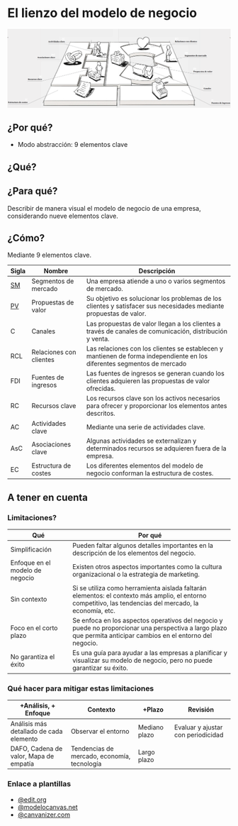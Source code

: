 # El lienzo del modelo de negocio

![](/images/canvasGMN.png)

## ¿Por qué?

- Modo abstracción: 9 elementos clave

## ¿Qué?


## ¿Para qué?

Describir de manera visual el modelo de negocio de una empresa, considerando nueve elementos clave.

## ¿Cómo?

Mediante 9 elementos clave.

Sigla|Nombre|Descripción
-|-|-
[SM](t01-04-01-segmentoMercado.md)|Segmentos de mercado|Una empresa atiende a uno o varios segmentos de mercado.
[PV](t01-04-01-propuestaValor.md)|Propuestas de valor|Su objetivo es solucionar los problemas de los clientes y satisfacer sus necesidades mediante propuestas de valor.
C|Canales|Las propuestas de valor llegan a los clientes a través de canales de comunicación, distribución y venta. 
RCL|Relaciones con clientes|Las relaciones con los clientes se establecen y mantienen de forma independiente en los diferentes segmentos de mercado
FDI|Fuentes de ingresos|Las fuentes de ingresos se generan cuando los clientes adquieren las propuestas de valor ofrecidas. 
RC|Recursos clave|Los recursos clave son los activos necesarios para ofrecer y proporcionar los elementos antes descritos.
AC|Actividades clave|Mediante una serie de actividades clave. 
AsC|Asociaciones clave|Algunas actividades se externalizan y determinados recursos se adquieren fuera de la empresa. 
EC|Estructura de costes|Los diferentes elementos del modelo de negocio conforman la estructura de costes.

## A tener en cuenta

### Limitaciones?

Qué|Por qué
-|-
Simplificación|Pueden faltar algunos detalles importantes en la descripción de los elementos del negocio.
Enfoque en el modelo de negocio|Existen otros aspectos importantes como la cultura organizacional o la estrategia de marketing.
Sin contexto|Si se utiliza como herramienta aislada faltarán elementos: el contexto más amplio, el entorno competitivo, las tendencias del mercado, la economía, etc.
Foco en el corto plazo|Se enfoca en los aspectos operativos del negocio y puede no proporcionar una perspectiva a largo plazo que permita anticipar cambios en el entorno del negocio.
No garantiza el éxito|Es una guía para ayudar a las empresas a planificar y visualizar su modelo de negocio, pero no puede garantizar su éxito.

### Qué hacer para mitigar estas limitaciones

+Análisis, + Enfoque|Contexto|+Plazo|Revisión
-|-|-|-
Análisis más detallado de cada elemento|Observar el entorno|Mediano plazo|Evaluar y ajustar con periodicidad
DAFO, Cadena de valor, Mapa de empatía|Tendencias de mercado, economía, tecnología|Largo plazo|

### Enlace a plantillas

- [@edit.org](https://edit.org/es/blog/plantillas-business-canvas-model-online)
- [@modelocanvas.net](https://modelocanvas.net/descargar-plantillas-ejemplos/)
- [@canvanizer.com](https://canvanizer.com/new/business-model-canvas)